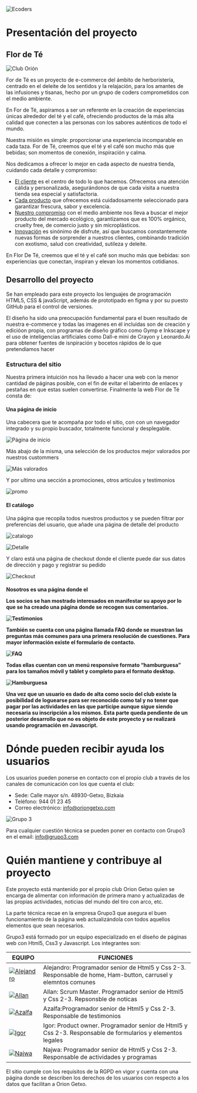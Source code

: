 ![Ecoders](/img/logos/bannerEcoders.png)
<h1>Presentación del proyecto</h1>
<h2>Flor de Té</h2>

![Club Orión](/img/logos/logo_horizontal.svg)

<p>For de Té es un proyecto de e-commerce del ámbito de herboristería, centrado en el deleite de los sentidos y la relajación, para los amantes de las infusiones y tisanas, hecho por un grupo de coders comprometidos con el medio ambiente.</p>

<p>En For de Té, aspiramos a ser un referente en la creación de experiencias únicas alrededor del té y el café, ofreciendo productos de la más alta calidad que conecten a las personas con los sabores auténticos de todo el mundo.</p>

<p> Nuestra misión es simple: proporcionar una experiencia incomparable en cada taza. For de Té, creemos que el té y el café son mucho más que bebidas; son momentos de conexión, inspiración y calma. </p>

<p>Nos dedicamos a ofrecer lo mejor en cada aspecto de nuestra tienda, cuidando cada detalle y compromiso:</p>
    <ul>
        <li><ins>El cliente</ins> es el centro de todo lo que hacemos. Ofrecemos una atención cálida y personalizada, asegurándonos de que cada visita a nuestra tienda sea especial y satisfactoria. </li>
        <li><ins>Cada producto</ins> que ofrecemos está cuidadosamente seleccionado para garantizar frescura, sabor y excelencia.</li>
        <li><ins>Nuestro compromiso</ins> con el medio ambiente nos lleva a buscar el mejor producto del mercado ecológico, garantizamos que es 100% orgánico, cruelty free, de comercio justo y sin microplásticos.</li>
        <li><ins>Innovación</ins> es sinónimo de disfrute, así que buscamos constantemente nuevas formas de sorprender a nuestros clientes, combinando tradición con exotismo, salud con creatividad, sutileza y deleite.</li>
    </ul>

<p>En Flor De Té, creemos que el té y el café son mucho más que bebidas: son experiencias que conectan, inspiran y elevan los momentos cotidianos.</p>

<h2>Desarrollo del proyecto</h2>

<p>Se han empleado para este proyecto los lenguajes de programación HTML5, CSS & javaScript, además de prototipado en figma y por su puesto GitHub para el control de versiones.</p>

<p>El diseño ha sido una preocupación fundamental para el buen resultado de nuestra e-commerce y todas las imagenes en él incluidas son de creación y edicióon propia, con programas de diseño gráfico como Gymp e Inkscape y el uso de inteligencias artificiales como Dall-e mini de Crayon y Leonardo.Ai para obtener fuentes de isnpiración y bocetos rápidos de lo que pretendíamos hacer</p>

     
<h3>Estructura del sitio</h3>

<p>Nuestra primera intuición nos ha llevado a hacer una web con la menor cantidad de páginas posible, con el fin de evitar el laberinto de enlaces y pestañas en que estas suelen convertirse. Finalmente la web Flor de Té consta de:</p>

<h4>Una página de inicio</h4>

<p>Una cabecera que te acompaña por todo el sitio, con con un navegador integrado y su propio buscador, totalmente funcional y desplegable.</p>

![Página de inicio](img/screenShots/inicio.png)

<p>Más abajo de la misma, una selección de los productos mejor valorados por nuestros custommers</p>

![Más valorados](img/screenShots/productosValorados.png)

<p>Y por ultimo una sección a promociones, otros artículos y testimonios</p>

![promo](img/screenShots/info.png)

<h4>El catálogo</h4>

<p>Una página que recopila todos nuestros productos y se pueden filtrar por preferencias del usuario, que añade una página de detalle del producto</p>

![catalogo](img/screenShots/catalogo.png)

![Detalle](img/screenShots/paginaDetalle.png)

<p>Y claro está una página de checkout donde el cliente puede dar sus datos de dirección y pago y registrar su pedido</p>

![Checkout](img/screenShots/checkout.png)

<h4>Nosotros es una página donde el 














<p>Los socios se han mostrado interesados en manifestar su apoyo por lo que se ha creado una página donde se recogen sus comentarios.</p>

![Testimonios](Assets/Read_me/Testimonios.jpg)
<p>También se cuenta con una página llamada FAQ donde se muestran las preguntas más comunes para una primera resolución de cuestiones. Para mayor información existe el formulario de contacto.</p>

![FAQ](Assets/Read_me/FAQ.jpg)

<p>Todas ellas cuentan con un menú responsive formato “hamburguesa” para los tamaños móvil y tablet y completo para el formato desktop.</p>

![Hamburguesa](Assets/Read_me/Ham.jpg)

<p>Una vez que un usuario es dado de alta como socio del club existe la posibilidad de loguearse para ser reconocido como tal y no tener que pagar por las actividades en las que participe aunque sigue siendo necesaria su inscripción a los mismos. Esta parte queda pendiente de un posterior desarrollo que no es objeto de este proyecto y se realizará usando programación en Javascript.</p>
     
<h1>Dónde pueden recibir ayuda los usuarios</h1>
<p>Los usuarios pueden ponerse en contacto con el propio club a través de los canales de comunicación con los que cuenta el club:</p>
    <ul>
        <li>Sede: Calle mayor s/n. 48930-Getxo, Bizkaia</li>
        <li>Teléfono: 944 01 23 45</li>
        <li>Correo electrónico: <a href="mailto:info@oriongetxo.com">info@oriongetxo.com</a></li>
    </ul>

![Grupo 3](/about/assets_about/Banner.png)

<p>Para cualquier cuestión técnica se pueden poner en contacto con Grupo3 en el email: <a href="mailto:info@grupo3.com">info@grupo3.com</a></p>
     
<h1>Quién mantiene y contribuye al proyecto</h1>
<p>Este proyecto está mantenido por el propio club Orion Getxo quien se encarga de alimentar con información de primera mano y actualizadas de las propias actividades, noticias del mundo del tiro con arco, etc.</p>
<p>La parte técnica recae en la empresa Grupo3 que asegura el buen funcionamiento de la página web actualizándola con todos aquellos elementos que sean necesarios.</p>

<p>Grupo3 está formado por un equipo especializado en el diseño de páginas web con Html5, Css3 y Javascript. Los integrantes son:</p>


| EQUIPO | FUNCIONES |
|------------------------------------------------|-------------------------------------------------------------------------------------------------------------------------|
| [![Alejandro](about/assets_about/Alejandro.jpg)](https://github.com/Varushet) | Alejandro: Programador senior de Html5 y Css 2-3. Responsable de home, Ham-button, carrusel y elemntos comunes |
| [![Allan](about/assets_about/Allan.jpg)](https://github.com/Allan941709) | Allan: Scrum Master. Programador senior de Html5 y Css 2-3. Repsonsble de noticas |
| [![Azalfa](about/assets_about/Azalfa.jpg)](https://github.com/zille5) | Azalfa:Programador senior de Html5 y Css 2-3. Responsable de testimonios |
| [![Igor](about/assets_about/Igor.jpg)](https://github.com/igoribon) | Igor: Product owner. Programador senior de Html5 y Css 2-3. Responsable de formularios y elementos legales |
| [![Najwa](about/assets_about/Najwa.jpg)](https://github.com/Najwaelqortobi) | Najwa: Programador senior de Html5 y Css 2-3. Responsable de actividades y programas |

<p>El sitio cumple con los requisitos de la RGPD en vigor y cuenta con una página donde se describen los derechos de los usuarios con respecto a los datos que facilitan a Orion Getxo.</p>
</body>
</html>
